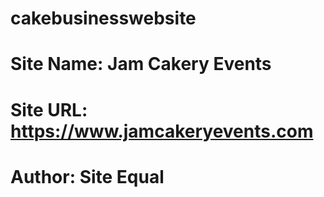 # cakebusinesswebsite
# Site Name: Jam Cakery Events
# Site URL: https://www.jamcakeryevents.com
# Author: Site Equal
